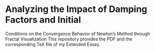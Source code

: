 # Analyzing the Impact of Damping Factors and Initial
Conditions on the Convergence Behavior of Newton’s
Method through Fractal Visualization
This repository provides the PDF and the corresponding TeX file of my Extended Essay.
